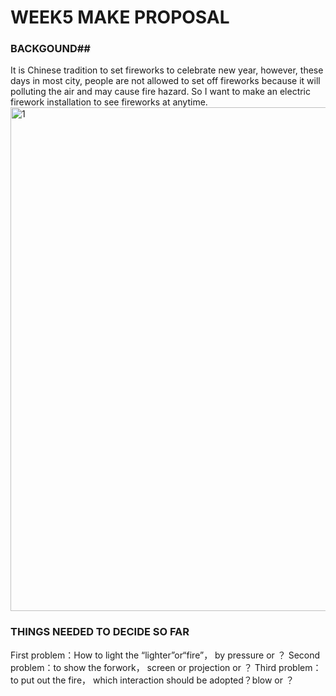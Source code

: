 # WEEK5 MAKE PROPOSAL
###  ****BACKGOUND****##
It is Chinese tradition to set fireworks to celebrate new year, however, these days in most city, people are not allowed to set off fireworks because it will polluting the air and may cause fire hazard. 
So I want to make an electric firework installation to see fireworks at anytime.
<img width="806" alt="1" src="https://user-images.githubusercontent.com/115070572/206720639-4f06d79a-bf4a-4a4d-a6b9-c174d6bf02ac.png">


### **THINGS NEEDED TO DECIDE SO FAR**

First problem：How to light the “lighter”or“fire”， by pressure or ？
Second problem：to show the forwork， screen or projection or ？
Third problem：to put out the fire， which interaction should be adopted？blow or ？

